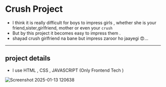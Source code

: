 # Crush Project 
- I think it is really difficult for boys to impress girls , whether she is your friend,sister,girlfriend, mother or even your `crush`
- But by this project it becomes easy to impress them .
- shayad crush girlfriend na bane but impress zaroor ho jaayegi 😍...

---
## project details 
- I use HTML , CSS , JAVASCRIPT (Only Frontend Tech )

![Screenshot 2025-01-13 120638](https://github.com/user-attachments/assets/f90912b9-d055-45c0-a7ed-78e733a5d441)
